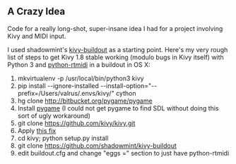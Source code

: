 ## A Crazy Idea

Code for a really long-shot, super-insane idea I had for a project involving Kivy and MIDI input.

I used shadowmint's [kivy-buildout](https://github.com/shadowmint/kivy-buildout) as a starting point. Here's my very rough list of steps to get Kivy 1.8 stable working (modulo bugs in Kivy itself) with Python 3 and [python-rtmidi](https://pypi.python.org/pypi/python-rtmidi) in a buildout in OS X:

1. mkvirtualenv -p /usr/local/bin/python3 kivy
2. pip install --ignore-installed --install-option="--prefix=/Users/valrus/.envs/kivy/" cython
3. hg clone http://bitbucket.org/pygame/pygame
4. Install [pygame](http://jalada.co.uk/2011/06/17/installing-pygame-on-os-x-with-a-homebrew-python-2-7-install.html) (I could not get pygame to find SDL without doing this sort of ugly workaround)
5. git clone https://github.com/kivy/kivy.git
6. Apply [this fix](https://github.com/kivy/kivy/pull/1838)
7. cd kivy; python setup.py install
8. git clone https://github.com/shadowmint/kivy-buildout
9. edit buildout.cfg and change "eggs =" section to just have python-rtmidi
